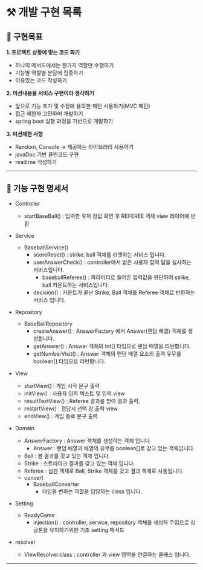 # ⚒️ 개발 구현 목록

## 📌 구현목표
**1. 프로젝트 상황에 맞는 코드 짜기**

- 하나의 메서드에서는 한가지 역할만 수행하기
- 기능별 역할별 분담에 집중하기
- 이유있는 코드 작성하기

**2. 미션내용을 서비스 구현이라 생각하기**

- 앞으로 기능 추가 및 수정에 용의한 패턴 사용하기(MVC 패턴)
- 접근 제한자 고민하며 개발하기
- spring boot 실행 과정을 기반으로 개발하기

**3. 미션제한 사항**

- Random, Console -> 제공하는 라이브러리 사용하기
- javaDoc 기반 클린코드 구현
- read.me 작성하기

---

## 📂 기능 구현 명세서

- Controller
  - startBaseBall() : 입력한 유저 정답 확인 후 REFEREE 객체 view 레이어에 반환


- Service
  - BaseballService()
    - scoreReset() : strike, ball 객체를 리셋하는 서비스 입니다.
    - userAnswerCheck() : controller에서 받은 사용자 입력 답을 심사하는 서비스입니다.
      - baseballReferee() : 파라미터로 들어온 입력값을 판단하여 strike, ball 카운트하는 서비스입니다.
    - decision() : 카운트가 끝난 Strike, Ball 객체를 Referee 객체로 반환하는 서비스 입니다.

- Repository
  - BaseBallRepository
    - createAnswer() : AnswerFactory 에서 Answer(랜덤 배열) 객체를 생성합니다.
    - getAnswer() : Answer 객체의 Int[] 타입으로 랜덤 배열을 리턴합니다.
    - getNumberVisit() : Answer 객체의 랜덤 배열 요소의 출력 유무를 boolean[] 타입으로 리턴합니다.


- View
  - startView() : 게임 시작 문구 출력
  - initView() : 사용자 입력 텍스트 및 입력 view
  - resultTextView() : Referee 결과를 받아 결과 출력,
  - restartView() :  정답시 선택 창 출력 view
  - endView() : 게임 종료 문구 출력


- Domain
  - AnswerFactory : Answer 객체를 생성하는 객체 입니다.
    - Answer :  랜덤 배열과 배열의 유무를 boolean[]로 갖고 있는 객체입니다.
  - Ball : 볼 결과를 갖고 있는 객체 입니다.
  - Strike : 스트라이크 결과를 갖고 있는 객체 입니다.
  - Referee : 심판 객체로 Ball, Strike 객체를 갖고 결과 객체로 사용됩니다.
  - convert
    - BaseballConverter
      - 타입을 변화는 역할을 담당하는 class 입니다.


- Setting
  - ReadyGame
    - injection() : controller, service, repository 객체를 생성자 주입으로 싱글톤을 유지하기위한 기초 setting 메서드


- resolver
  - ViewResolver.class : controller 과 view 영역을 연결하는 클래스 입니다.

---